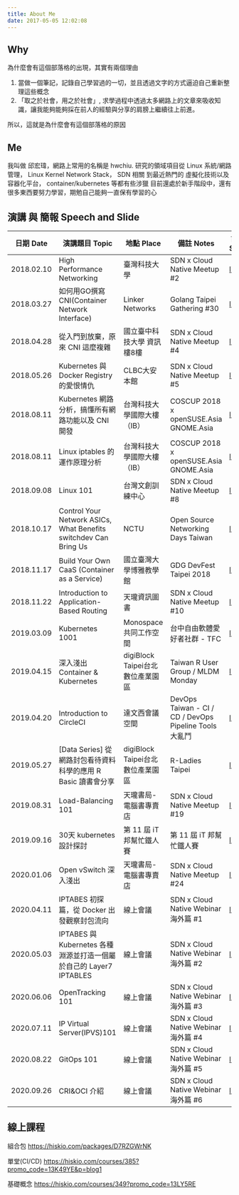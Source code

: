 ```yaml
---
title: About Me
date: 2017-05-05 12:02:08
---
```


## Why

為什麼會有這個部落格的出現，其實有兩個理由
1. 當做一個筆記，記錄自己學習過的一切，並且透過文字的方式逼迫自己重新整理這些概念
2. 「取之於社會，用之於社會」, 求學過程中透過太多網路上的文章來吸收知識，讓我能夠能夠採在前人的經驗與分享的肩膀上繼續往上前進。

所以，這就是為什麼會有這個部落格的原因

## Me

我叫做 邱宏瑋，網路上常用的名稱是 hwchiu.
研究的領域項目從 Linux 系統/網路管理， Linux Kernel Network Stack， SDN 相關 到最近熱門的 虛擬化技術以及容器化平台， container/kubernetes 等都有些涉獵
目前還處於新手階段中，還有很多東西要努力學習，期勉自己能夠一直保有學習的心

## 演講 與 簡報 Speech and Slide

| 日期 Date	| 演講題目 Topic | 地點 Place	| 備註 Notes | 簡報 Slide |
| -------- | -------- | -------- | -------- | -------- |
| 2018.02.10     | High Performance Networking     | 臺灣科技大學     | SDN x Cloud Native Meetup #2     | [link](https://goo.gl/VBvk49)     |
| 2018.03.27     | 如何用GO撰寫CNI(Container Network Interface) | Linker Networks      | Golang Taipei Gathering #30    | [link](https://www.slideshare.net/hongweiqiu/writing-the-container-network-interfacecni-plugin-in-golang-92128553)     |
| 2018.04.28    | 從入門到放棄，原來 CNI 這麼複雜 | 國立臺中科技大學 資訊樓8樓    | SDN x Cloud Native Meetup #4    | [link](https://goo.gl/3AAC91)     |
| 2018.05.26   | Kubernetes 與 Docker Registry 的愛恨情仇 | CLBC大安本館    | SDN x Cloud Native Meetup #5    | [link](https://goo.gl/pjnzZJ)     |
| 2018.08.11  | Kubernetes 網路分析，搞懂所有網路功能以及 CNI 開發 | 台灣科技大學國際大樓（IB） | COSCUP 2018 x openSUSE.Asia GNOME.Asia    | [link](https://www.slideshare.net/hongweiqiu/overview-of-kubernetes-network-functions)     |
| 2018.08.11  | Linux iptables 的運作原理分析 | 台灣科技大學國際大樓（IB）     | COSCUP 2018 x openSUSE.Asia GNOME.Asia   | [link](https://www.slideshare.net/hongweiqiu/understand-the-iptables-step-by-step-109650841)     |
| 2018.09.08  |  Linux 101 | 台灣文創訓練中心      | SDN x Cloud Native Meetup #8  | [link](https://www.slideshare.net/hongweiqiu/iptables-101-bottomup)     |
| 2018.10.17 | Control Your Network ASICs, What Benefits switchdev Can Bring Us | NCTU     | Open Source Networking Days Taiwan | [link](https://www.slideshare.net/hongweiqiu/control-your-network-asics-what-benefits-switchdev-can-bring-us)     |
| 2018.11.17| Build Your Own CaaS (Container as a Service) | 國立臺灣大學博雅教學館      | GDG DevFest Taipei 2018   | [link](https://www.slideshare.net/hongweiqiu/build-your-own-caas-container-as-a-service)     |
| 2018.11.22 | Introduction to Application-Based Routing | 天瓏資訊圖書      | SDN x Cloud Native Meetup #10  | [link](https://www.slideshare.net/hongweiqiu/applicationbased-routing)     |
| 2019.03.09 | Kubernetes 1001 |  Monospace 共同工作空間 | 台中自由軟體愛好者社群 - TFC | [link](https://www.slideshare.net/hongweiqiu/kubernetes-1001)     |
| 2019.04.15 | 深入淺出 Container & Kubernetes | digiBlock Taipei台北數位產業園區 | Taiwan R User Group / MLDM Monday | [link](https://www.slideshare.net/hongweiqiu/head-first-to-containerkubernetes)     |
| 2019.04.20 | Introduction to CircleCI | 達文西會議空間 | DevOps Taiwan - CI / CD / DevOps Pipeline Tools 大亂鬥  | [link](https://www.slideshare.net/hongweiqiu/introduction-to-circleci)     |
| 2019.05.27 | [Data Series] 從網路封包看待資料科學的應用 R Basic 讀書會分享 | digiBlock Taipei台北數位產業園區 | R-Ladies Taipei  | [link](https://www.slideshare.net/hongweiqiu/how-networking-works-with-data-science)     |
| 2019.08.31 | Load-Balancing  101| 天瓏書局-電腦書專賣店 | SDN x Cloud Native Meetup #19 | [link](https://www.slideshare.net/hongweiqiu/load-balancing-101)     |
| 2019.09.16 | 30天 kubernetes 設計探討| 第 11 屆 iT 邦幫忙鐵人賽 |  第 11 屆 iT 邦幫忙鐵人賽 | [link](https://ithelp.ithome.com.tw/users/20120317/ironman/2442?page=1)     |
| 2020.01.06 | Open vSwitch 深入淺出 |  天瓏書局-電腦書專賣店| SDN x Cloud Native Meetup #24 | [link](https://www.slideshare.net/hongweiqiu/open-vswitch-introduction)     |
| 2020.04.11 | IPTABES 初探篇，從 Docker 出發觀察封包流向| 線上會議 | SDN x Cloud Native Webinar 海外篇 #1  | [link](https://www.youtube.com/watch?v=y4e_B6PdX8A)     |
| 2020.05.03 | IPTABES 與 Kubernetes 各種淵源並打造一個屬於自己的 Layer7 IPTABLES | 線上會議 | SDN x Cloud Native Webinar 海外篇 #2  | [link](https://youtu.be/10Hsr9k_0yE)     |
| 2020.06.06 | OpenTracking 101| 線上會議 | SDN x Cloud Native Webinar 海外篇 #3  | [link](https://youtu.be/t8OCKZYcVLg)     |
| 2020.07.11 | IP Virtual Server(IPVS)101| 線上會議 | SDN x Cloud Native Webinar 海外篇 #4  | [link](https://www.youtube.com/watch?v=6ZaUIRZ-SO8)     |
| 2020.08.22 | GitOps 101| 線上會議 | SDN x Cloud Native Webinar 海外篇 #5  | [link](https://www.youtube.com/watch?v=1n2JsOIiHP8)     |
| 2020.09.26 | CRI&OCI 介紹| 線上會議 | SDN x Cloud Native Webinar 海外篇 #6  | [link](https://youtu.be/5JhQOjSSnzQ)     |


## 線上課程
組合包
https://hiskio.com/packages/D7RZGWrNK

單堂(CI/CD)
https://hiskio.com/courses/385?promo_code=13K49YE&p=blog1

基礎概念
https://hiskio.com/courses/349?promo_code=13LY5RE
